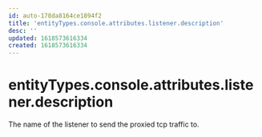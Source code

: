 ```yaml
---
id: auto-178da8164ce1894f2
title: 'entityTypes.console.attributes.listener.description'
desc: ''
updated: 1618573616334
created: 1618573616334
---
```

# entityTypes.console.attributes.listener.description

The name of the listener to send the proxied tcp traffic to.